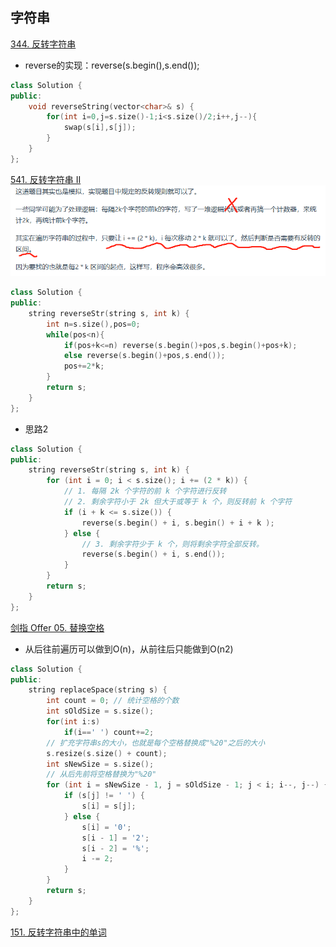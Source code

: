 ## 字符串

[344. 反转字符串](https://leetcode.cn/problems/reverse-string/description/)

- reverse的实现：reverse(s.begin(),s.end());
```C++
class Solution {
public:
    void reverseString(vector<char>& s) {
        for(int i=0,j=s.size()-1;i<s.size()/2;i++,j--){
            swap(s[i],s[j]);
        }
    }
};
```

[541. 反转字符串 II](https://leetcode.cn/problems/reverse-string-ii/description/)
![](images/2023-08-24-08-51-48.png)
```C++
class Solution {
public:
    string reverseStr(string s, int k) {
        int n=s.size(),pos=0;
        while(pos<n){
            if(pos+k<=n) reverse(s.begin()+pos,s.begin()+pos+k);
            else reverse(s.begin()+pos,s.end());
            pos+=2*k;
        }
        return s;
    }
};
```
- 思路2

```C++
class Solution {
public:
    string reverseStr(string s, int k) {
        for (int i = 0; i < s.size(); i += (2 * k)) {
            // 1. 每隔 2k 个字符的前 k 个字符进行反转
            // 2. 剩余字符小于 2k 但大于或等于 k 个，则反转前 k 个字符
            if (i + k <= s.size()) {
                reverse(s.begin() + i, s.begin() + i + k );
            } else {
                // 3. 剩余字符少于 k 个，则将剩余字符全部反转。
                reverse(s.begin() + i, s.end());
            }
        }
        return s;
    }
};
```

[剑指 Offer 05. 替换空格](https://leetcode.cn/problems/ti-huan-kong-ge-lcof/description/)

- 从后往前遍历可以做到O(n)，从前往后只能做到O(n2)
```C++
class Solution {
public:
    string replaceSpace(string s) {
        int count = 0; // 统计空格的个数
        int sOldSize = s.size();
        for(int i:s)
            if(i==' ') count+=2;
        // 扩充字符串s的大小，也就是每个空格替换成"%20"之后的大小
        s.resize(s.size() + count);
        int sNewSize = s.size();
        // 从后先前将空格替换为"%20"
        for (int i = sNewSize - 1, j = sOldSize - 1; j < i; i--, j--) {
            if (s[j] != ' ') {
                s[i] = s[j];
            } else {
                s[i] = '0';
                s[i - 1] = '2';
                s[i - 2] = '%';
                i -= 2;
            }
        }
        return s;
    }
};
```

[151. 反转字符串中的单词](https://leetcode.cn/problems/reverse-words-in-a-string/)